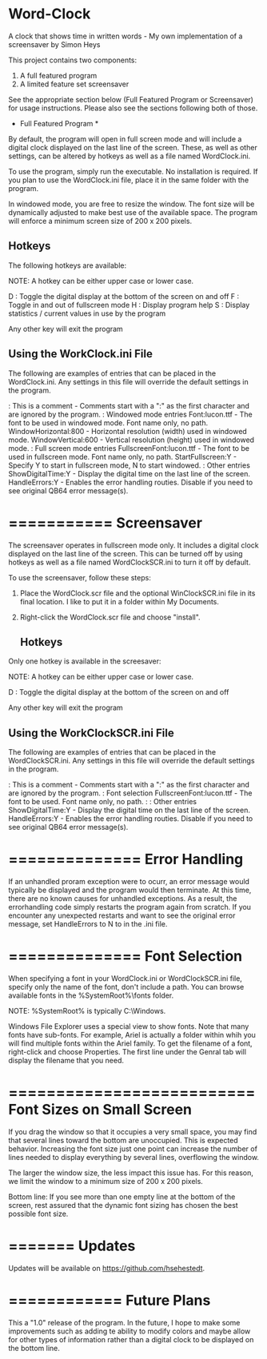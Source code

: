 # Word-Clock
A clock that shows time in written words - My own implementation of  a screensaver by Simon Heys

This project contains two components:

1) A full featured program
2) A limited feature set screensaver

See the appropriate section below (Full Featured Program or Screensaver) for usage instructions. Please also see the sections following both of those. 


 * Full Featured Program *

By default, the program will open in full screen mode and will include a digital clock displayed on the last line of the screen. These, as well as other settings, can be altered by hotkeys as well as a file named WordClock.ini.

To use the program, simply run the executable. No installation is required. If you plan to use the WordClock.ini file, place it in the same folder with the program.

In windowed mode, you are free to resize the window. The font size will be dynamically adjusted to make best use of the available space. The program will enforce a minimum screen size of 200 x 200 pixels.

   Hotkeys
   -------

The following hotkeys are available:

NOTE: A hotkey can be either upper case or lower case.

D : Toggle the digital display at the bottom of the screen on and off
F : Toggle in and out of fullscreen mode
H : Display program help
S : Display statistics / current values in use by the program

Any other key will exit the program

   Using the WorkClock.ini File
   ----------------------------

The following are examples of entries that can be placed in the WordClock.ini.
Any settings in this file will override the default settings in the program.

: This is a comment        -  Comments start with a ":" as the first character and are ignored by the program.
: Windowed mode entries
Font:lucon.ttf             -  The font to be used in windowed mode. Font name only, no path.
WindowHorizontal:800       -  Horizontal resolution (width) used in windowed mode.
WindowVertical:600         -  Vertical resolution (height) used in windowed mode.
: Full screen mode entries
FullscreenFont:lucon.ttf   -  The font to be used in fullscreen mode. Font name only, no path.
StartFullscreen:Y          -  Specify Y to start in fullscreen mode, N to start windowed.
: Other entries
ShowDigitalTime:Y          -  Display the digital time on the last line of the screen.
HandleErrors:Y             -  Enables the error handling routies. Disable if you need to see original QB64 error message(s).


===========
Screensaver
===========

The screensaver operates in fullscreen mode only. It includes a digital clock displayed on the last line of the screen. This can be turned off by using hotkeys as well as a file named WordClockSCR.ini to turn it off by default.

To use the screensaver, follow these steps:

1) Place the WordClock.scr file and the optional WinClockSCR.ini file in its final location. I like to put it in a folder
within My Documents.

2) Right-click the WordClock.scr file and choose "install".

   Hotkeys
   -------

Only one hotkey is available in the screesaver:

NOTE: A hotkey can be either upper case or lower case.

D : Toggle the digital display at the bottom of the screen on and off

Any other key will exit the program


   Using the WorkClockSCR.ini File
   -------------------------------

The following are examples of entries that can be placed in the WordClockSCR.ini. Any settings in this file will override the default settings in the program.

: This is a comment        -  Comments start with a ":" as the first character and are ignored by the program.
: Font selection
FullscreenFont:lucon.ttf   -  The font to be used. Font name only, no path.
:
: Other entries
ShowDigitalTime:Y          -  Display the digital time on the last line of the screen.
HandleErrors:Y             -  Enables the error handling routies. Disable if you need to see original QB64 error message(s).


==============
Error Handling
==============

If an unhandled proram exception were to ocurr, an error message would typically be displayed and the program would then terminate. At this time, there are no known causes for unhandled exceptions. As a result, the errorhandling code simply restarts the program again from scratch. If you encounter any unexpected restarts and want to see the original error message, set HandleErrors to N to in the .ini file.


==============
Font Selection
==============

When specifying a font in your WordClock.ini or WordClockSCR.ini file, specify only the name of the font, don't include a path. You can browse available fonts in the %SystemRoot%\fonts folder.

NOTE: %SystemRoot% is typically C:\Windows.

Windows File Explorer uses a special view to show fonts. Note that many fonts have sub-fonts. For example, Ariel is actually a folder within whih you will find multiple fonts within the Ariel family. To get the filename of a font, right-click and choose Properties. The first line under the Genral tab will display the filename that you need.


==========================
Font Sizes on Small Screen
==========================

If you drag the window so that it occupies a very small space, you may find that several lines toward the bottom are unoccupied. This is expected behavior. Increasing the font size just one point can increase the number of lines needed to display everything by several lines, overflowing the window.

The larger the window size, the less impact this issue has. For this reason, we limit the window to a minimum size of 200 x 200 pixels.

Bottom line: If you see more than one empty line at the bottom of the screen, rest assured that the dynamic font sizing has chosen the best possible font size.


=======
Updates
=======

Updates will be available on https://github.com/hsehestedt.


============
Future Plans
============

This a "1.0" release of the program. In the future, I hope to make some improvements such as adding te ability to modify colors and maybe allow for other types of information rather than a digital clock to be displayed on the bottom line.
